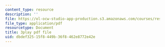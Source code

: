 ```yaml
---
content_type: resource
description: ''
file: https://ol-ocw-studio-app-production.s3.amazonaws.com/courses/res-6-006-video-demonstrations-in-lasers-and-optics-spring-2008/dbdef32515f8449b36f8462e8772e42e_YNueJ1Al-CI.pdf
file_type: application/pdf
resourcetype: Document
title: 3play pdf file
uid: dbdef325-15f8-449b-36f8-462e8772e42e
---
```

